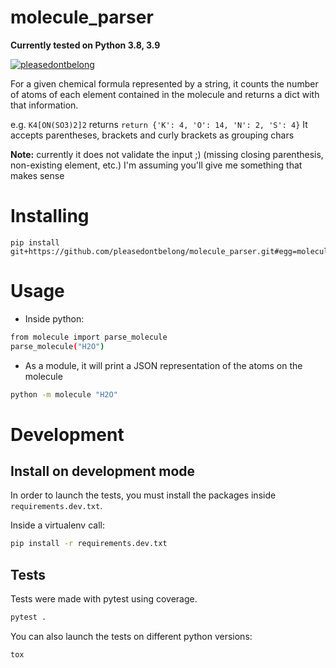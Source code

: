 # molecule_parser

**Currently tested on Python 3.8, 3.9**

[![pleasedontbelong](https://circleci.com/gh/pleasedontbelong/molecule_parser.svg?style=svg)](https://circleci.com/gh/pleasedontbelong/molecule_parser)

For a given chemical formula represented by a string, it counts the number of atoms of each element contained in the molecule and returns a dict with that information.

e.g. `K4[ON(SO3)2]2` returns `return {'K': 4, 'O': 14, 'N': 2, 'S': 4}`
It accepts parentheses, brackets and curly brackets as grouping chars

**Note:** currently it does not validate the input ;) (missing closing parenthesis, non-existing element, etc.) I'm assuming you'll give me something that makes sense

# Installing

```
pip install git+https://github.com/pleasedontbelong/molecule_parser.git#egg=molecule
```

# Usage

- Inside python:

```sh
from molecule import parse_molecule
parse_molecule("H2O")
```

- As a module, it will print a JSON representation of the atoms on the molecule

```sh
python -m molecule "H2O"
```

# Development

## Install on development mode

In order to launch the tests, you must install the packages inside `requirements.dev.txt`.

Inside a virtualenv call:

```sh
pip install -r requirements.dev.txt
```

## Tests

Tests were made with pytest using coverage.

```sh
pytest .
```

You can also launch the tests on different python versions:

```sh
tox
```
